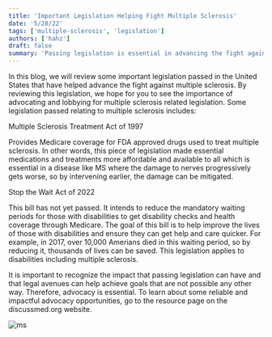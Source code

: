 ```yaml
---
title: 'Important Legislation Helping Fight Multiple Sclerosis'
date: '5/28/22'
tags: ['multiple-sclerosis', 'legislation']
authors: ['hahz']
draft: false
summary: 'Passing legislation is essential in advancing the fight against multiple sclerosis in ways not possible through other means.'
---
```

In this blog, we will review some important legislation passed in the United States that have helped advance the fight against multiple sclerosis. By reviewing this legislation, we hope for you to see the importance of advocating and lobbying for multiple sclerosis related legislation. Some legislation passed relating to multiple sclerosis includes:

Multiple Sclerosis Treatment Act of 1997

Provides Medicare coverage for FDA approved drugs used to treat multiple sclerosis. In other words, this piece of legislation made essential medications and treatments more affordable and available to all which is essential in a disease like MS where the damage to nerves progressively gets worse, so by intervening earlier, the damage can be mitigated.

Stop the Wait Act of 2022

This bill has not yet passed. It intends to reduce the mandatory waiting periods for those with disabilities to get disability checks and health coverage through Medicare. The goal of this bill is to help improve the lives of those with disabilities and ensure they can get help and care quicker. For example, in 2017, over 10,000 Amerians died in this waiting period, so by reducing it, thousands of lives can be saved. This legislation applies to disabilities including multiple sclerosis.

It is important to recognize the impact that passing legislation can have and that legal avenues can help achieve goals that are not possible any other way. Therefore, advocacy is essential. To learn about some reliable and impactful advocacy opportunities, go to the resource page on the discussmed.org website.

![ms](https://multiplesclerosisnewstoday.com/wp-content/uploads/2016/03/shutterstock_374898097.jpg)
